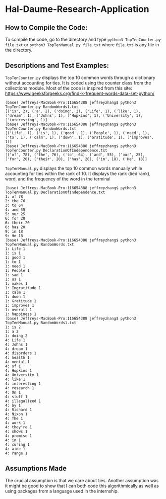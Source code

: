 # Hal-Daume-Research-Application

## How to Compile the Code:
To compile the code, go to the directory and type ```python3 TopTenCounter.py file.txt``` or ```python3 TopTenManuel.py file.txt``` where ```file.txt``` is any file in the directory. 

## Descriptions and Test Examples:
```TopTenCounter.py``` displays the top 10 common words through a dictionary without accounting for ties. It is coded using the counter class from the collections module. Most of the code is inspired from this site: https://www.geeksforgeeks.org/find-k-frequent-words-data-set-python/
``` 
(base) Jeffreys-MacBook-Pro:116654388 jeffreyzhang$ python3 TopTenCounter.py RandomWords1.txt
[('is', 2), ('a', 2), ('doing', 2), ('Life', 1), ('like', 1), ('dream', 1), ('Johns', 1), ('Hopkins', 1), ('University', 1), ('interesting', 1)]
(base) Jeffreys-MacBook-Pro:116654388 jeffreyzhang$ python3 TopTenCounter.py RandomWords.txt
[('Life', 1), ('is', 1), ('good', 1), ('People', 1), ('need', 1), ('to', 1), ('calm', 1), ('down', 1), ('Gratitude', 1), ('improves', 1)]
(base) Jeffreys-MacBook-Pro:116654388 jeffreyzhang$ python3 TopTenCounter.py DeclarationOfIndependence.txt 
[('of', 78), ('the', 76), ('to', 64), ('and', 55), ('our', 25), ('for', 20), ('their', 20), ('has', 20), ('in', 18), ('He', 18)]
```

```TopTenManual.py``` displays the top 10 common words manually while accounting for ties within the rank of 10. It displays the rank (tied rank), word, and the frequency of the word in the terminal

```
(base) Jeffreys-MacBook-Pro:116654388 jeffreyzhang$ python3 TopTenManual.py DeclarationOfIndependence.txt 
1: of 78
2: the 76
3: to 64
4: and 55
5: our 25
6: for 20
6: their 20
6: has 20
9: in 18
9: He 18
(base) Jeffreys-MacBook-Pro:116654388 jeffreyzhang$ python3 TopTenManual.py RandomWords.txt 
1: Life 1
1: is 1
1: good 1
1: to 1
1: need 1
1: People 1
1: sad 1
1: us 1
1: makes 1
1: Ingratitude 1
1: calm 1
1: down 1
1: Gratitude 1
1: improves 1
1: overall 1
1: happiness 1
(base) Jeffreys-MacBook-Pro:116654388 jeffreyzhang$ python3 TopTenManual.py RandomWords1.txt 
1: is 2
1: a 2
1: doing 2
4: Life 1
4: Johns 1
4: dream 1
4: disorders 1
4: health 1
4: mental 1
4: of 1
4: Hopkins 1
4: University 1
4: like 1
4: interesting 1
4: research 1
4: On 1
4: stuff 1
4: illegalized 1
4: by 1
4: Richard 1
4: Nixon 1
4: The 1
4: work 1
4: they're 1
4: shows 1
4: promise 1
4: in 1
4: curing 1
4: wide 1
4: range 1
```
## Assumptions Made
The crucial assumption is that we care about ties. Another assumption was it might be good to show that I can both code this algorithmically as well as using packages from a language used in the internship.

